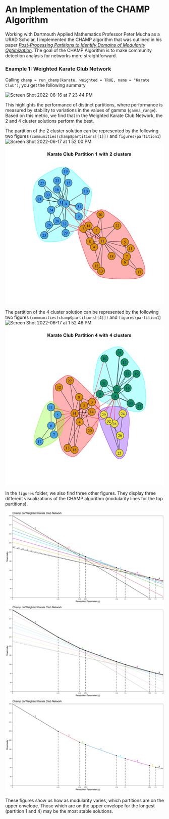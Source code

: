 # An Implementation of the CHAMP Algorithm
Working with Dartmouth Applied Mathematics Professor Peter Mucha as a URAD Scholar, 
I implemented the CHAMP algorithm that was outlined in his paper 
[*Post-Processing Partitions to Identify Domains of Modularity Optimization*](https://www.mdpi.com/1999-4893/10/3/93).
The goal of the CHAMP Algorithm is to make community detection analysis for networks more straightforward.

### Example 1: Weighted Karate Club Network
Calling ```champ = run_champ(karate, weighted = TRUE, name = "Karate Club")```, you get the following summary

<img width="697" alt="Screen Shot 2022-06-16 at 7 23 44 PM" src="https://user-images.githubusercontent.com/54069119/174203768-912a896c-9979-42cf-b99e-63a5ef9f35d0.png">

This highlights the performance of distinct partitions, where performance is measured by stability to variations in the values of gamma (```gamma_range```). Based on this metric, we find that in the Weighted Karate Club Network, the 2 and 4 cluster solutions perform the best.

The partition of the 2 cluster solution can be represented by the following two figures (```communities(champ$partitions[[1]])``` and ```figures\partition1```)
<img width="763" alt="Screen Shot 2022-06-17 at 1 52 00 PM" src="https://user-images.githubusercontent.com/54069119/174392590-ddcfbe77-d52d-449f-bfa6-d77ffe9d721e.png">
<img src="figures/partition1.png"/>

The partition of the 4 cluster solution can be represented by the following two figures (```communities(champ$partitions[[4]])``` and ```figures\partition1```)
<img width="754" alt="Screen Shot 2022-06-17 at 1 52 46 PM" src="https://user-images.githubusercontent.com/54069119/174392655-1751a5db-cc04-4a95-9ebb-8fb8b42b0b87.png">
<img src="figures/partition4.png"/>

In the ```figures``` folder, we also find three other figures. They display three different visualizations of the CHAMP algorithm (modularity lines for the top partitions).

<img src="figures/figure1.png"/>
<img src="figures/figure2.png"/>
<img src="figures/figure3.png"/>

These figures show us how as modularity varies, which partitions are on the upper envelope. Those which are on the upper envelope for the longest (partition 1 and 4) may be the most stable solutions.

